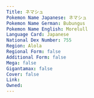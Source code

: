 ```yaml
---
﻿Title: ネマシュ
Pokemon Name Japanese: ネマシュ
Pokemon Name German: Bubungus
Pokemon Name English: Morelull
Language Card: Japanese
National Dex Number: 755
Region: Alola
Regional Form: false
Additional Form: false
Mega: false
Gigantamax: false
Cover: false
Link: 
Owned: 
---
```

